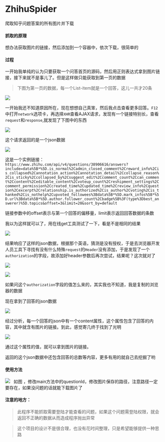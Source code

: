 # ZhihuSpider
爬取知乎问题答案的所有图片并下载


#### 抓取的原理

想办法获取图片的链接，然后添加到一个容器中，依次下载，很简单的

#### 过程

一开始我单纯的认为只要获取一个问答首页的源码，然后用正则表达式拿到图片链接，接下来就不是事儿了。但是这样做只能获取到第一页的数据

> 下图为第一页的数据，每一个List-item就是一个回答，这儿一共才20条

![](http://ovxv402e0.bkt.clouddn.com/blog/imgs/ListItem.JPG)

一开始我还不知道原因所在，现在想想自己真笨，然后我点击查看更多回答。```F12```中打开```network```选项卡，再选择```XHR```查看AJAX请求，发现有一个链接特别长，查看```request```和```response```,就发现了下图中的东西

![](http://ovxv402e0.bkt.clouddn.com/blog/imgs/XHR.JPG)

这个请求返回的是一个json数据

![](http://ovxv402e0.bkt.clouddn.com/blog/imgs/data_json.JPG)

这是一个实例链接：```https://www.zhihu.com/api/v4/questions/38906616/answers?include=data%5B*%5D.is_normal%2Cadmin_closed_comment%2Creward_info%2Cis_collapsed%2Cannotation_action%2Cannotation_detail%2Ccollapse_reason%2Cis_sticky%2Ccollapsed_by%2Csuggest_edit%2Ccomment_count%2Ccan_comment%2Ccontent%2Ceditable_content%2Cvoteup_count%2Creshipment_settings%2Ccomment_permission%2Ccreated_time%2Cupdated_time%2Creview_info%2Cquestion%2Cexcerpt%2Crelationship.is_authorized%2Cis_author%2Cvoting%2Cis_thanked%2Cis_nothelp%2Cupvoted_followees%3Bdata%5B*%5D.mark_infos%5B*%5D.url%3Bdata%5B*%5D.author.follower_count%2Cbadge%5B%3F(type%3Dbest_answerer)%5D.topics&offset=3&limit=20&sort_by=default```

链接参数中的offset表示与第一个回答的偏移量，limit表示返回回答数据的条数

我以为这样就可以了，用在线get工具测试了一下，看是不是相同的结果



![](http://ovxv402e0.bkt.clouddn.com/blog/imgs/responsewithoutauth.JPG)

结果响应了这样的json数据，根据那个英语，猜测是没有授权，于是去浏览器开发人员工具下寻找有没有什么特殊```request```的```Header```没有添加，于是发现了一个```authorization```的字段，故添加好header参数后再次尝试，结果呢？这次就对了

![](http://ovxv402e0.bkt.clouddn.com/blog/imgs/getwithauth.JPG)

![](http://ovxv402e0.bkt.clouddn.com/blog/imgs/responsewithauth.JPG)

如果问这个```authorization```字段的值怎么来的，其实我也不知道，我是复制的浏览器的数据

现在拿到了回答的json数据

![](http://ovxv402e0.bkt.clouddn.com/blog/imgs/data_json.JPG)

经过分析，每一个回答的json中有一个content属性，这个属性包含了回答的内容，其中就含有图片的链接。到此，感觉寄几终于找到了光明

![](http://ovxv402e0.bkt.clouddn.com/blog/imgs/content.JPG)

通过这个属性的值，就可以拿到图片的链接。

返回的这个json数据中还包含回答的总数等内容，更多有用的就自己去挖掘了哟
 
#### 使用方法

![](http://ovxv402e0.bkt.clouddn.com/blog/imgs/zhihuspiderMain.JPG)
 
如图 ，修改main方法中的questionId，修改图片保存的路径，注意路径一定要存在，如果没问题的话就能下载图片了
 
#### 注意的地方：

> 此程序不能抓取需要登陆才能查看的问题，如果这个问题需登陆权限，就会返回不正确的数据从而造成程序抛出异常

> 这个项目的设计不是很合理，也没有花时间整理，只是希望能够提供一种思路
